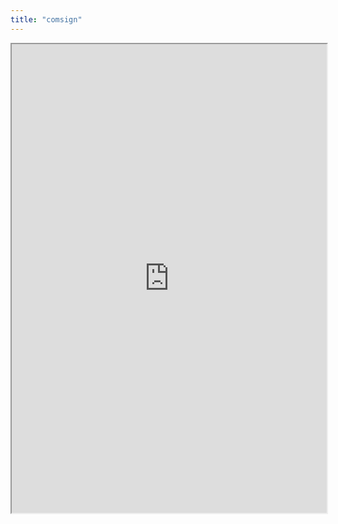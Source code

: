 ```yaml
---
title: "comsign"
---
```



<iframe height="750" width="100%" src="https://ewelton.github.io/ktest/wiki.html#comsign"></iframe>
